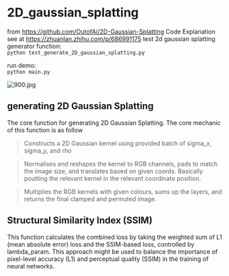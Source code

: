 # 2D_gaussian_splatting

from https://github.com/OutofAi/2D-Gaussian-Splatting
Code Explanation see at https://zhuanlan.zhihu.com/p/686991175
test 2d gaussian splatting generator function:  
```python test_generate_2D_gaussian_splatting.py```

run demo:  
```python main.py```  

![900.jpg](2024_03_13-15_36_37%2F900.jpg)  

## generating 2D Gaussian Splatting ##

The core function for generating 2D Gaussian Splatting. The core mechanic of this function is as follow

> Constructs a 2D Gaussian kernel using provided batch of sigma_x, sigma_y, and rho


> Normalises and reshapes the kernel to RGB channels, pads to match the image size, and translates based on given coords. Basically poutting the relevant kernel in the relevant coordinate position.


> Multiplies the RGB kernels with given colours, sums up the layers, and returns the final clamped and permuted image.  
## Structural Similarity Index (SSIM) ##
This function calculates the combined loss by taking the weighted sum of L1 (mean absolute error) loss and the SSIM-based loss, controlled by lambda_param. This approach might be used to balance the importance of pixel-level accuracy (L1) and perceptual quality (SSIM) in the training of neural networks.





 